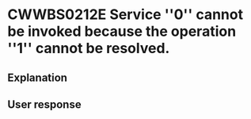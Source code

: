 # CWWBS0212E Service ''0'' cannot be invoked because the operation ''1'' cannot be resolved.

## Explanation

## User response